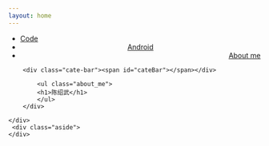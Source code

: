 ```yaml
---
layout: home
---
```


<div class="index-content android">
    <div class="section">
        <ul class="artical-cate">
            <li><a href="/"><span>Code</span></a></li>
            <li style="text-align:center"><a href="/android"><span>Android</span></a></li>
            <li class="on" style="text-align:right"><a href="/about"><span>About me</span></a></li>
        </ul>

        <div class="cate-bar"><span id="cateBar"></span></div>

            <ul class="about_me">
            <h1>陈绍武</h1>
            </ul>
        </div>

    </div>
     <div class="aside">
    </div>
</div>
